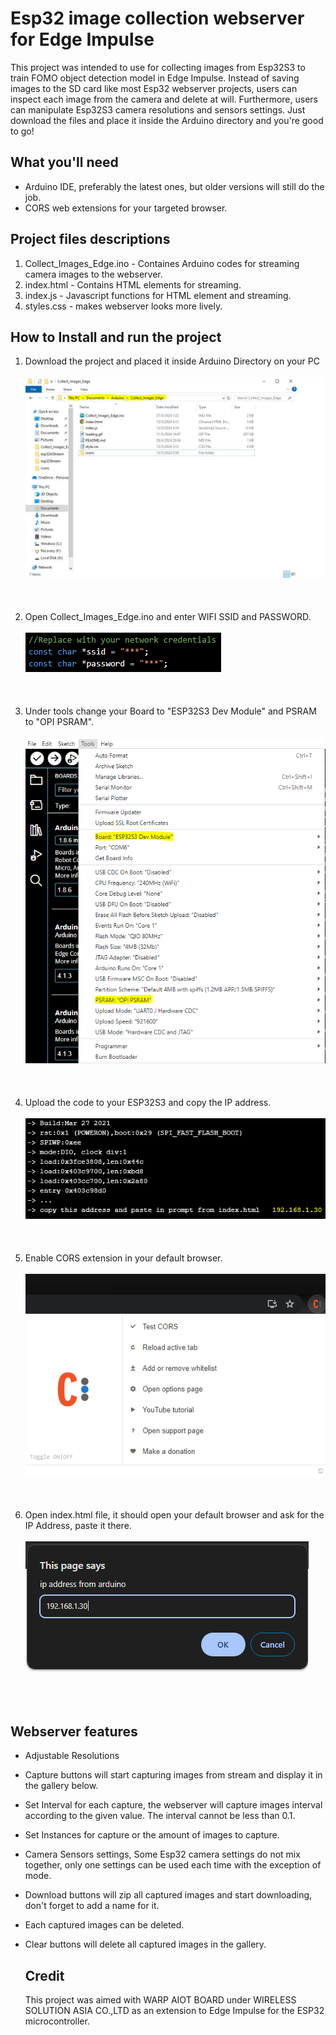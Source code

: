# Esp32 image collection webserver for Edge Impulse
This project was intended to use for collecting images from Esp32S3 to train FOMO object detection model in Edge Impulse. Instead of saving images to the SD card like most Esp32 webserver projects, users can inspect each image from the camera and delete at will. Furthermore, users can manipulate Esp32S3 camera resolutions and sensors settings. Just download the files and place it inside the Arduino directory and you're good to go! 

## What you'll need
- Arduino IDE, preferably the latest ones, but older versions will still do the job.
- CORS web extensions for your targeted browser.

## Project files descriptions

1. Collect_Images_Edge.ino - Containes Arduino codes for streaming camera images to the webserver.
2. index.html - Contains HTML elements for streaming.
3. index.js - Javascript functions for HTML element and streaming.
4. styles.css - makes webserver looks more lively.


## How to Install and run the project

1. Download the project and placed it inside Arduino Directory on your PC <br /><br />
![alt text](/Images_for_readme/folder_directory.PNG)
<br /><br /><br /><br />
2. Open Collect_Images_Edge.ino and enter WIFI SSID and PASSWORD.<br /><br />
![alt text](/Images_for_readme/ssidPassword.PNG)
<br /><br /><br /><br />
3. Under tools change your Board to "ESP32S3 Dev Module" and PSRAM to "OPI PSRAM".<br /><br />
![alt text](/Images_for_readme/IDE_configure.PNG)
<br /><br /><br /><br />
4. Upload the code to your ESP32S3 and copy the IP address. <br /><br />
![alt text](/Images_for_readme/ip_IDE.PNG)
<br /><br /><br /><br />
5. Enable CORS extension in your default browser.<br /><br />
![alt text](/Images_for_readme/CORS.PNG)
<br /><br /><br /><br />
6. Open index.html file, it should open your default browser and ask for the IP Address, paste it there.<br /><br />
![alt text](/Images_for_readme/ip_prompt.PNG)
<br /><br /><br /><br />


## Webserver features
- Adjustable Resolutions
- Capture buttons will start capturing images from stream and display it in the gallery below.
- Set Interval for each capture, the webserver will capture images interval according to the given value. The interval cannot be less than 0.1.
- Set Instances for capture or the amount of images to capture.
- Camera Sensors settings, Some Esp32 camera settings do not mix together, only one settings can be used each time with the exception of mode.
- Download buttons will zip all captured images and start downloading, don't forget to add a name for it.
- Each captured images can be deleted.
- Clear buttons will delete all captured images in the gallery.

  ## Credit
  This project was aimed with WARP AIOT BOARD under WIRELESS SOLUTION ASIA CO.,LTD as an extension to Edge Impulse for the ESP32 microcontroller. 
